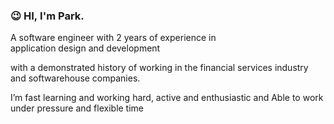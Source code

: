 ### 😉 HI, I'm Park. 
  A software engineer with 2 years of experience in 
  application design and development
  
  with a demonstrated history of working in 
  the financial services industry and softwarehouse companies. 
  
  I’m fast learning and working hard, active and enthusiastic and Able to work under pressure and flexible time 
